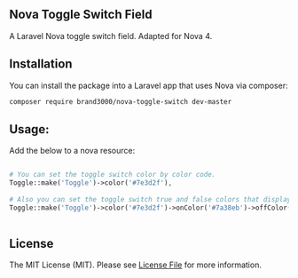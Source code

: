 ## Nova Toggle Switch Field

A Laravel Nova toggle switch field. Adapted for Nova 4.
## Installation

You can install the package into a Laravel app that uses Nova via composer:

```bash
composer require brand3000/nova-toggle-switch dev-master
```

## Usage:
Add the below to a nova resource:

```php

# You can set the toggle switch color by color code.
Toggle::make('Toggle')->color('#7e3d2f'),
  
# Also you can set the toggle switch true and false colors that displayed in index and detail views by color code.
Toggle::make('Toggle')->color('#7e3d2f')->onColor('#7a38eb')->offColor('#ae0f04'),
    
```

## License

The MIT License (MIT). Please see [License File](LICENSE.md) for more information.

